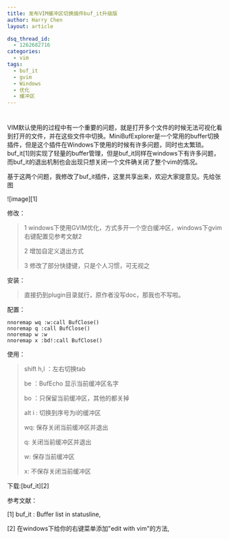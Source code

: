 ```yaml
---
title: 发布VIM缓冲区切换插件buf_it升级版
author: Harry Chen
layout: article

dsq_thread_id:
  - 1262682716
categories:
  - vim
tags:
  - buf_it
  - gvim
  - Windows
  - 优化
  - 缓冲区
---
```

# 

  VIM默认使用的过程中有一个重要的问题，就是打开多个文件的时候无法可视化看到打开的文件，并在这些文件中切换。MiniBufExplorer是一个常用的buffer切换插件，但是这个插件在Windows下使用的时候有许多问题，同时也太繁琐。buf_it[1]则实现了轻量的buffer管理，但是buf_it同样在windows下有许多问题，而buf_it的退出机制也会出现只想关闭一个文件确关闭了整个vim的情况。

  基于这两个问题，我修改了buf_it插件，这里共享出来，欢迎大家提意见。先给张图

![image][1]

  修改：

> 1 windows下使用GVIM优化，方式多开一个空白缓冲区，windows下gvim右键配置见参考文献2
>
> 2 增加自定义退出方式
>
> 3 修改了部分快捷键，只是个人习惯，可无视之

  安装：

> 直接扔到plugin目录就行，原作者没写doc，那我也不写啦。

  配置：

    nnoremap wq :w:call BufClose()
    nnoremap q :call BufClose()
    nnoremap w :w
    nnoremap x :bd!:call BufClose()

  使用：

> shift h,l ：左右切换tab
>
> be ：BufEcho 显示当前缓冲区名字
>
> bo ：只保留当前缓冲区，其他的都关掉
>
> alt i : 切换到序号为i的缓冲区
>
> wq: 保存关闭当前缓冲区并退出
>
> q: 关闭当前缓冲区并退出
>
> w: 保存当前缓冲区
>
> x: 不保存关闭当前缓冲区

  下载:[buf_it][2]

参考文献：

[1] buf_it : Buffer list in statusline,

[2] 在windows下给你的右键菜单添加"edit with vim"的方法,

